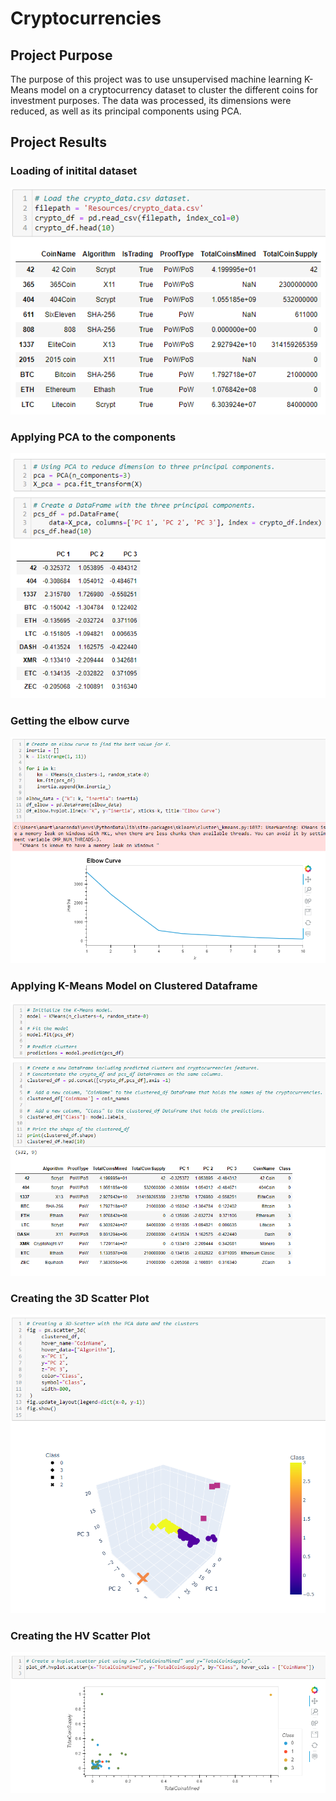 # Cryptocurrencies

## Project Purpose
The purpose of this project was to use unsupervised machine learning K-Means model on a cryptocurrency dataset to cluster the different coins for investment purposes. The data was processed, its dimensions were reduced, as well as its principal components using PCA.

## Project Results
### Loading of initital dataset

![](Resources/initial_df.png)

### Applying PCA to the components

![](Resources/PCA_df.png)

### Getting the elbow curve

![](Resources/elbow_curve.png)

### Applying K-Means Model on Clustered Dataframe

![](Resources/cluster_df.png)

### Creating the 3D Scatter Plot

![](Resources/3d_scatter.png)

### Creating the HV Scatter Plot

![](Resources/hvplot.png)
